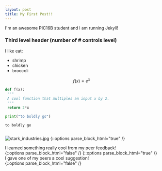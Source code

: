 ```yaml
---
layout: post
title: My First Post!! 
---
```


I'm an awesome PIC16B student and I am running Jekyll! 

### Third level header (number of # controls level)
I like eat:
- shrimp
- chicken
- broccoli

$$ f(x) = e^x $$

```python
def f(x):
 """
 A cool function that multiples an input x by 2. 
 """
 return 2*x


```
```python
print("to boldly go")


```
```
to boldly go


```
![stark_industries.jpg](https://www.logolynx.com/images/logolynx/a2/a2a73828b93cc1e90979cdf5c1f92b92.jpeg)
{::options parse_block_html="true" /}
<div class="got-help">
I learned something really cool from my peer feedback! 
</div>
{::options parse_block_html="false" /}
{::options parse_block_html="true" /}
<div class="gave-help">
I gave one of my peers a cool suggestion! 
</div>
{::options parse_block_html="false" /}
